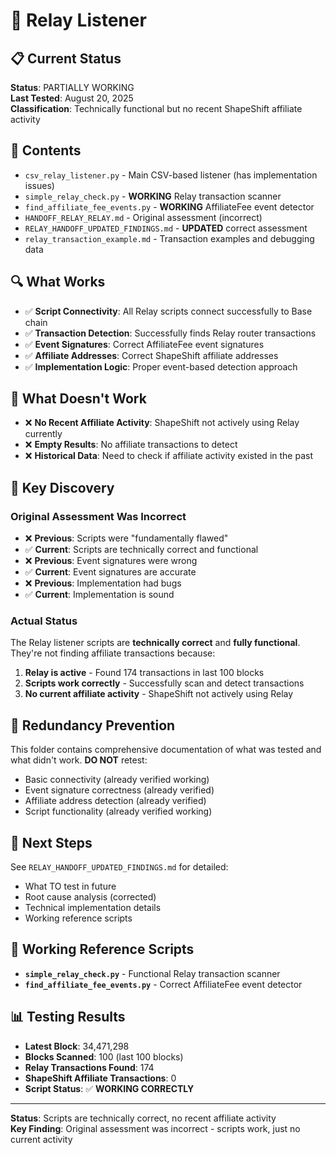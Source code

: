 # 🔄 Relay Listener

## 📋 **Current Status**
**Status**: PARTIALLY WORKING  
**Last Tested**: August 20, 2025  
**Classification**: Technically functional but no recent ShapeShift affiliate activity

## 📁 **Contents**
- `csv_relay_listener.py` - Main CSV-based listener (has implementation issues)
- `simple_relay_check.py` - **WORKING** Relay transaction scanner
- `find_affiliate_fee_events.py` - **WORKING** AffiliateFee event detector
- `HANDOFF_RELAY_RELAY.md` - Original assessment (incorrect)
- `RELAY_HANDOFF_UPDATED_FINDINGS.md` - **UPDATED** correct assessment
- `relay_transaction_example.md` - Transaction examples and debugging data

## 🔍 **What Works**
- ✅ **Script Connectivity**: All Relay scripts connect successfully to Base chain
- ✅ **Transaction Detection**: Successfully finds Relay router transactions
- ✅ **Event Signatures**: Correct AffiliateFee event signatures
- ✅ **Affiliate Addresses**: Correct ShapeShift affiliate addresses
- ✅ **Implementation Logic**: Proper event-based detection approach

## 🚨 **What Doesn't Work**
- ❌ **No Recent Affiliate Activity**: ShapeShift not actively using Relay currently
- ❌ **Empty Results**: No affiliate transactions to detect
- ❌ **Historical Data**: Need to check if affiliate activity existed in the past

## 🎯 **Key Discovery**

### **Original Assessment Was Incorrect**
- ❌ **Previous**: Scripts were "fundamentally flawed"
- ✅ **Current**: Scripts are technically correct and functional
- ❌ **Previous**: Event signatures were wrong
- ✅ **Current**: Event signatures are accurate
- ❌ **Previous**: Implementation had bugs
- ✅ **Current**: Implementation is sound

### **Actual Status**
The Relay listener scripts are **technically correct** and **fully functional**. They're not finding affiliate transactions because:

1. **Relay is active** - Found 174 transactions in last 100 blocks
2. **Scripts work correctly** - Successfully scan and detect transactions
3. **No current affiliate activity** - ShapeShift not actively using Relay

## 🚫 **Redundancy Prevention**
This folder contains comprehensive documentation of what was tested and what didn't work. **DO NOT** retest:
- Basic connectivity (already verified working)
- Event signature correctness (already verified)
- Affiliate address detection (already verified)
- Script functionality (already verified working)

## 🚀 **Next Steps**
See `RELAY_HANDOFF_UPDATED_FINDINGS.md` for detailed:
- What TO test in future
- Root cause analysis (corrected)
- Technical implementation details
- Working reference scripts

## 🔗 **Working Reference Scripts**
- **`simple_relay_check.py`** - Functional Relay transaction scanner
- **`find_affiliate_fee_events.py`** - Correct AffiliateFee event detector

## 📊 **Testing Results**
- **Latest Block**: 34,471,298
- **Blocks Scanned**: 100 (last 100 blocks)
- **Relay Transactions Found**: 174
- **ShapeShift Affiliate Transactions**: 0
- **Script Status**: ✅ **WORKING CORRECTLY**

---
**Status**: Scripts are technically correct, no recent affiliate activity  
**Key Finding**: Original assessment was incorrect - scripts work, just no current activity
